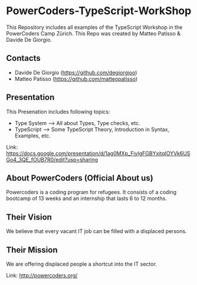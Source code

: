 # PowerCoders-TypeScript-WorkShop
This Repository includes all examples of the TypeScript Workshop in the PowerCoders Camp Zürich. 
This Repo was created by Matteo Patisso & Davide De Giorgio.

## Contacts
- Davide De Giorgio (https://github.com/degiorgioo)
- Matteo Patisso (https://github.com/matteopatisso)

## Presentation
This Presenation includes following topics:
- Type System --> All about Types, Type checks, etc.
- TypeScript --> Some TypeScript Theory, Introduction in Syntax, Examples, etc.

Link: https://docs.google.com/presentation/d/1ag0MXp_FiyIgFGBYxitqlOYVk6USGo4_3QE_fOUB7R0/edit?usp=sharing

## About PowerCoders (Official About us)
Powercoders is a coding program for refugees. It consists of a coding bootcamp of 13 weeks and an internship that lasts 6 to 12 months.

## Their Vision
We believe that every vacant IT job can be filled with a displaced persons.

## Their Mission
We are offering displaced people a shortcut into the IT sector.

Link: http://powercoders.org/